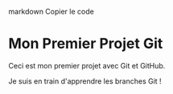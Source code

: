 markdown
Copier le code
# Mon Premier Projet Git
Ceci est mon premier projet avec Git et GitHub.

Je suis en train d'apprendre les branches Git !